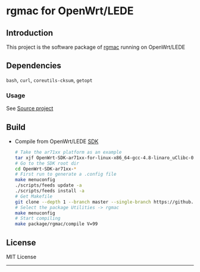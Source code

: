 rgmac for OpenWrt/LEDE
======================

## Introduction
This project is the software package of [rgmac][] running on OpenWrt/LEDE

## Dependencies
`bash`, `curl`, `coreutils-cksum`, `getopt`

### Usage
See [Source project][]

## Build

 - Compile from OpenWrt/LEDE [SDK][]

   ``` bash
   # Take the ar71xx platform as an example
   tar xjf OpenWrt-SDK-ar71xx-for-linux-x86_64-gcc-4.8-linaro_uClibc-0.9.33.2.tar.bz2
   # Go to the SDK root dir
   cd OpenWrt-SDK-ar71xx-*
   # First run to generate a .config file
   make menuconfig
   ./scripts/feeds update -a
   ./scripts/feeds install -a
   # Get Makefile
   git clone --depth 1 --branch master --single-branch https://github.com/muink/openwrt-rgmac.git package/rgmac
   # Select the package Utilities -> rgmac
   make menuconfig
   # Start compiling
   make package/rgmac/compile V=99
   ```

## License
MIT License

----------

  [rgmac]: https://github.com/muink/rgmac
  [Source project]: https://github.com/muink/rgmac/blob/master/Readme.md
  [SDK]: http://wiki.openwrt.org/doc/howto/obtain.firmware.sdk
